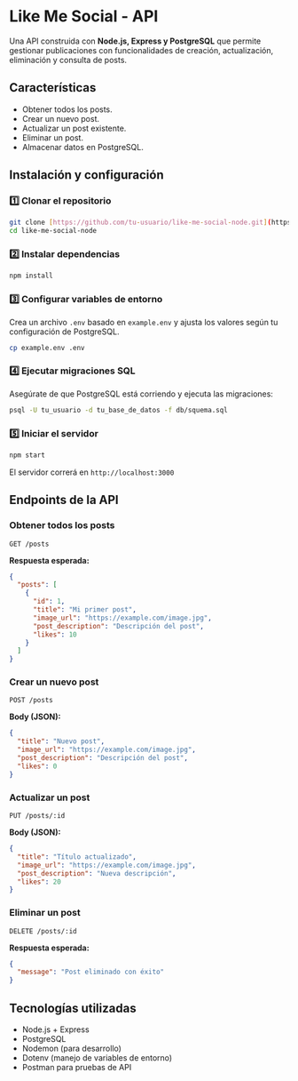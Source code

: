 # Like Me Social - API

Una API construida con **Node.js, Express y PostgreSQL** que permite gestionar publicaciones con funcionalidades de creación, actualización, eliminación y consulta de posts.

## Características
- Obtener todos los posts.
- Crear un nuevo post.
- Actualizar un post existente.
- Eliminar un post.
- Almacenar datos en PostgreSQL.

## Instalación y configuración

### 1️⃣ Clonar el repositorio
```sh
git clone [https://github.com/tu-usuario/like-me-social-node.git](https://github.com/tamarazapata/like_me_social_node_postgres)
cd like-me-social-node
```

### 2️⃣ Instalar dependencias
```sh
npm install
```

### 3️⃣ Configurar variables de entorno
Crea un archivo `.env` basado en `example.env` y ajusta los valores según tu configuración de PostgreSQL.

```sh
cp example.env .env
```

### 4️⃣ Ejecutar migraciones SQL
Asegúrate de que PostgreSQL está corriendo y ejecuta las migraciones:
```sh
psql -U tu_usuario -d tu_base_de_datos -f db/squema.sql
```

### 5️⃣ Iniciar el servidor
```sh
npm start
```
El servidor correrá en `http://localhost:3000`

## Endpoints de la API

### Obtener todos los posts
```
GET /posts
```
**Respuesta esperada:**
```json
{
  "posts": [
    {
      "id": 1,
      "title": "Mi primer post",
      "image_url": "https://example.com/image.jpg",
      "post_description": "Descripción del post",
      "likes": 10
    }
  ]
}
```

### Crear un nuevo post
```
POST /posts
```
**Body (JSON):**
```json
{
  "title": "Nuevo post",
  "image_url": "https://example.com/image.jpg",
  "post_description": "Descripción del post",
  "likes": 0
}
```

### Actualizar un post
```
PUT /posts/:id
```
**Body (JSON):**
```json
{
  "title": "Título actualizado",
  "image_url": "https://example.com/image.jpg",
  "post_description": "Nueva descripción",
  "likes": 20
}
```

### Eliminar un post
```
DELETE /posts/:id
```
**Respuesta esperada:**
```json
{
  "message": "Post eliminado con éxito"
}
```

## Tecnologías utilizadas
- Node.js + Express
- PostgreSQL
- Nodemon (para desarrollo)
- Dotenv (manejo de variables de entorno)
- Postman para pruebas de API




